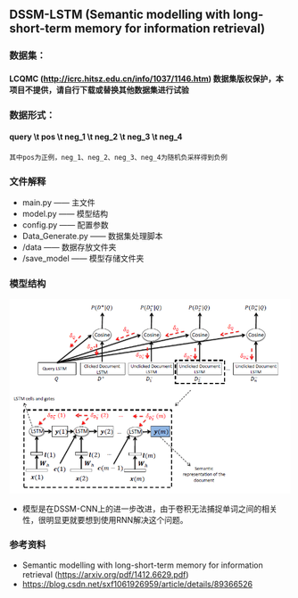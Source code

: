 ## DSSM-LSTM (Semantic modelling with long-short-term memory for information retrieval)


### 数据集：
#### LCQMC (http://icrc.hitsz.edu.cn/info/1037/1146.htm) 数据集版权保护，本项目不提供，请自行下载或替换其他数据集进行试验


### 数据形式：
#### query \t pos \t neg_1 \t neg_2 \t neg_3 \t neg_4
    其中pos为正例，neg_1、neg_2、neg_3、neg_4为随机负采样得到负例


### 文件解释
* main.py —— 主文件
* model.py —— 模型结构
* config.py —— 配置参数
* Data_Generate.py —— 数据集处理脚本
* /data —— 数据存放文件夹
* /save_model —— 模型存储文件夹


### 模型结构
![avatar](./DSSM-LSTM.png)
* 模型是在DSSM-CNN上的进一步改进，由于卷积无法捕捉单词之间的相关性，很明显更就要想到使用RNN解决这个问题。


### 参考资料
* Semantic modelling with long-short-term memory for information retrieval (https://arxiv.org/pdf/1412.6629.pdf)
* https://blog.csdn.net/sxf1061926959/article/details/89366526

